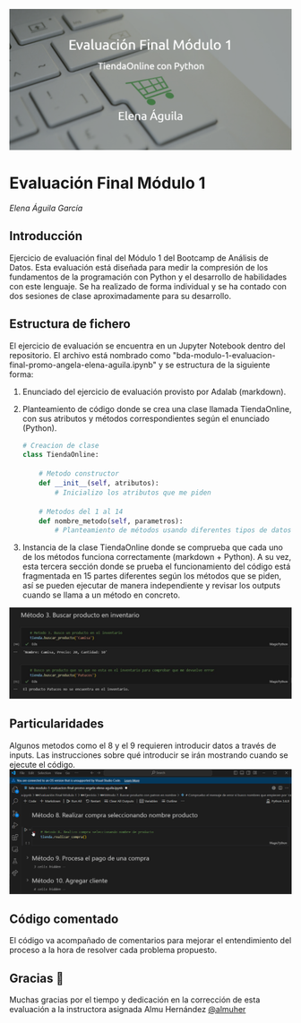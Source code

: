 ![Cabecera. Evaluacion Final Modulo 1. Elena Águila Garcia](https://github.com/eaguilag/testing-git/blob/main/assets/elena-aguila-cabecera.png)
# Evaluación Final Módulo 1
*Elena Águila García*

## Introducción

Ejercicio de evaluación final del Módulo 1 del Bootcamp de Análisis de Datos. Esta evaluación está diseñada para medir la compresión de los fundamentos de la programación con Python y el desarrollo de habilidades con este lenguaje. Se ha realizado de forma individual y se ha contado con dos sesiones de clase aproximadamente para su desarrollo.

## Estructura de fichero

El ejercicio de evaluación se encuentra en un Jupyter Notebook dentro del repositorio. El archivo está nombrado como "bda-modulo-1-evaluacion-final-promo-angela-elena-aguila.ipynb" y se estructura de la siguiente forma:

1. Enunciado del ejercicio de evaluación provisto por Adalab (markdown).

2. Planteamiento de código donde se crea una clase llamada TiendaOnline, con sus atributos y métodos correspondientes según el enunciado (Python).

    ```python
    # Creacion de clase
    class TiendaOnline:

        # Metodo constructor
        def __init__(self, atributos):
            # Inicializo los atributos que me piden
        
        # Metodos del 1 al 14
        def nombre_metodo(self, parametros):
            # Planteamiento de métodos usando diferentes tipos de datos, condicionales, bucles, etc.
    ```

3. Instancia de la clase TiendaOnline donde se comprueba que cada uno de los métodos funciona correctamente (markdown + Python). A su vez, esta tercera sección donde se prueba el funcionamiento del código está fragmentada en 15 partes diferentes según los métodos que se piden, así se pueden ejecutar de manera independiente y revisar los outputs cuando se llama a un método en concreto.

![Captura metodo 13](https://github.com/eaguilag/testing-git/blob/main/assets/evaluacion-modulo1-metodo3.JPG)

## Particularidades

Algunos metodos como el 8 y el 9 requieren introducir datos a través de inputs. Las instrucciones sobre qué introducir se irán mostrando cuando se ejecute el código.
![Captura metodo 8](https://github.com/eaguilag/testing-git/blob/main/assets/evaluacion-modulo1-metodo8.gif)

## Código comentado

El código va acompañado de comentarios para mejorar el entendimiento del proceso a la hora de resolver cada problema propuesto.

## Gracias :purple_heart:

Muchas gracias por el tiempo y dedicación en la corrección de esta evaluación a la instructora asignada Almu Hernández [@almuher](https://github.com/almuher)
